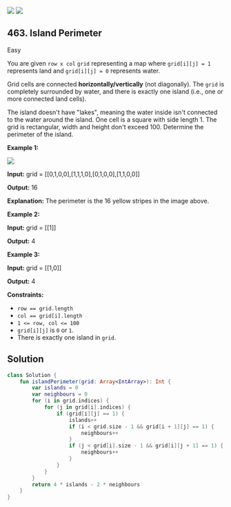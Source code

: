 [![](https://img.shields.io/github/stars/javadev/LeetCode-in-Kotlin?label=Stars&style=flat-square)](https://github.com/javadev/LeetCode-in-Kotlin)
[![](https://img.shields.io/github/forks/javadev/LeetCode-in-Kotlin?label=Fork%20me%20on%20GitHub%20&style=flat-square)](https://github.com/javadev/LeetCode-in-Kotlin/fork)

## 463\. Island Perimeter

Easy

You are given `row x col` `grid` representing a map where `grid[i][j] = 1` represents land and `grid[i][j] = 0` represents water.

Grid cells are connected **horizontally/vertically** (not diagonally). The `grid` is completely surrounded by water, and there is exactly one island (i.e., one or more connected land cells).

The island doesn't have "lakes", meaning the water inside isn't connected to the water around the island. One cell is a square with side length 1. The grid is rectangular, width and height don't exceed 100. Determine the perimeter of the island.

**Example 1:**

![](https://assets.leetcode.com/uploads/2018/10/12/island.png)

**Input:** grid = \[\[0,1,0,0],[1,1,1,0],[0,1,0,0],[1,1,0,0]]

**Output:** 16

**Explanation:** The perimeter is the 16 yellow stripes in the image above.

**Example 2:**

**Input:** grid = \[\[1]]

**Output:** 4

**Example 3:**

**Input:** grid = \[\[1,0]]

**Output:** 4

**Constraints:**

*   `row == grid.length`
*   `col == grid[i].length`
*   `1 <= row, col <= 100`
*   `grid[i][j]` is `0` or `1`.
*   There is exactly one island in `grid`.

## Solution

```kotlin
class Solution {
    fun islandPerimeter(grid: Array<IntArray>): Int {
        var islands = 0
        var neighbours = 0
        for (i in grid.indices) {
            for (j in grid[i].indices) {
                if (grid[i][j] == 1) {
                    islands++
                    if (i < grid.size - 1 && grid[i + 1][j] == 1) {
                        neighbours++
                    }
                    if (j < grid[i].size - 1 && grid[i][j + 1] == 1) {
                        neighbours++
                    }
                }
            }
        }
        return 4 * islands - 2 * neighbours
    }
}
```